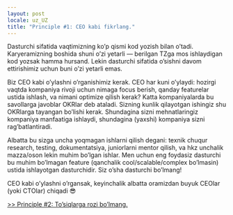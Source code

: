 ```yaml
---
layout: post
locale: uz_UZ
title: "Principle #1: CEO kabi fikrlang."
---
```


Dasturchi sifatida vaqtimizning ko’p qismi kod yozish bilan o’tadi. Karyeramizning boshida shuni o’zi yetarli — berilgan TZga mos ishlaydigan kod yozsak hamma hursand. Lekin dasturchi sifatida o’sishni davom ettirishimiz uchun buni o’zi yetarli emas.

Biz CEO kabi o’ylashni o’rganishimiz kerak. CEO har kuni o’ylaydi: hozirgi vaqtda kompaniya rivoji uchun nimaga focus berish, qanday featurelar ustida ishlash, va nimani optimize qilish kerak? Katta kompaniyalarda bu savollarga javoblar OKRlar deb ataladi. Sizning kunlik qilayotgan ishingiz shu OKRlarga tayangan bo’lishi kerak. Shundagina sizni mehnatlaringiz kompaniya manfaatiga ishlaydi, shundagina (yaxshi) kompaniya sizni rag’batlantiradi.

Albatta bu sizga uncha yoqmagan ishlarni qilish degani: texnik chuqur research, testing, dokumentatsiya, juniorlarni mentor qilish, va hkz unchalik mazza/oson lekin muhim bo’lgan ishlar. Men uchun eng foydasiz dasturchi bu muhim bo’lmagan feature (qanchalik cool/scalable/complex bo’lmasin) ustida ishlayotgan dasturchidir. Siz o’sha dasturchi bo’lmang!

CEO kabi o’ylashni o’rgansak, keyinchalik albatta oramizdan buyuk CEOlar (yoki CTOlar) chiqadi 😎

[>> Principle #2: To’siqlarga rozi bo’lmang.](/2024/01/26/principle-2-tosiqlarga-rozi-bolmang.html)
